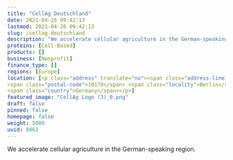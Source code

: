 ```yaml
---
title: "CellAg Deutschland"
date: 2021-04-26 09:42:13
lastmod: 2021-04-26 09:42:13
slug: /cellag-deutschland
description: "We accelerate cellular agriculture in the German-speaking region."
proteins: [Cell-Based]
products: []
business: [Nonprofit]
finance_type: []
regions: [Europe]
location: [<p class="address" translate="no"><span class="address-line1">B5</span><br>
<span class="postal-code">10178</span> <span class="locality">Berlin</span><br>
<span class="country">Germany</span></p>]
featured_image: "CellAg Logo (3)_0.png"
draft: false
pinned: false
homepage: false
weight: 5000
uuid: 8863
---
```

<p>We accelerate cellular agriculture in the German-speaking region.</p>
